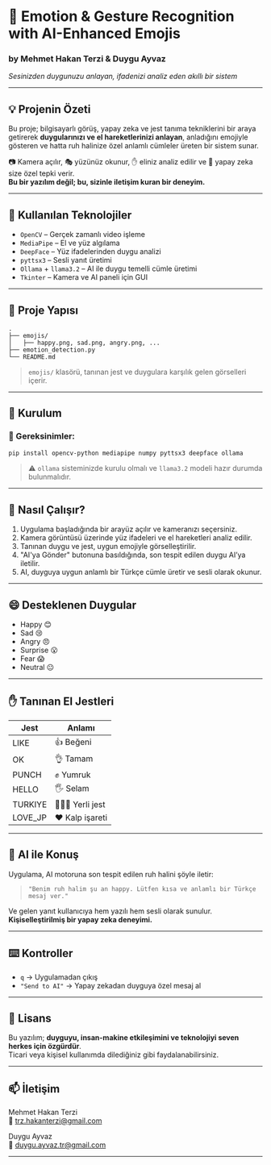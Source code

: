 # 🤖 Emotion & Gesture Recognition with AI-Enhanced Emojis

### by **Mehmet Hakan Terzi** & **Duygu Ayvaz**  
_Sesinizden duygunuzu anlayan, ifadenizi analiz eden akıllı bir sistem_

---

## 💡 Projenin Özeti

Bu proje; bilgisayarlı görüş, yapay zeka ve jest tanıma tekniklerini bir araya getirerek **duygularınızı ve el hareketlerinizi anlayan**, anladığını emojiyle gösteren ve hatta ruh halinize özel anlamlı cümleler üreten bir sistem sunar.

📷 Kamera açılır, 🎭 yüzünüz okunur, ✋ eliniz analiz edilir ve 🧠 yapay zeka size özel tepki verir.  
**Bu bir yazılım değil; bu, sizinle iletişim kuran bir deneyim.**

---

## 🧰 Kullanılan Teknolojiler

- `OpenCV` – Gerçek zamanlı video işleme
- `MediaPipe` – El ve yüz algılama
- `DeepFace` – Yüz ifadelerinden duygu analizi
- `pyttsx3` – Sesli yanıt üretimi
- `Ollama` + `llama3.2` – AI ile duygu temelli cümle üretimi
- `Tkinter` – Kamera ve AI paneli için GUI

---

## 📂 Proje Yapısı

```
.
├── emojis/
│   ├── happy.png, sad.png, angry.png, ...
├── emotion_detection.py
└── README.md
```

> `emojis/` klasörü, tanınan jest ve duygulara karşılık gelen görselleri içerir.

---

## 🔧 Kurulum

### 🐍 Gereksinimler:

```bash
pip install opencv-python mediapipe numpy pyttsx3 deepface ollama
```

> ⚠️ `ollama` sisteminizde kurulu olmalı ve `llama3.2` modeli hazır durumda bulunmalıdır.

---

## 🧪 Nasıl Çalışır?

1. Uygulama başladığında bir arayüz açılır ve kameranızı seçersiniz.
2. Kamera görüntüsü üzerinde yüz ifadeleri ve el hareketleri analiz edilir.
3. Tanınan duygu ve jest, uygun emojiyle görselleştirilir.
4. "AI'ya Gönder" butonuna basıldığında, son tespit edilen duygu AI’ya iletilir.
5. AI, duyguya uygun anlamlı bir Türkçe cümle üretir ve sesli olarak okunur.

---

## 😄 Desteklenen Duygular

- Happy 😊  
- Sad 😢  
- Angry 😠  
- Surprise 😮  
- Fear 😱  
- Neutral 😐

---

## ✋ Tanınan El Jestleri

| Jest        | Anlamı              |
|-------------|---------------------|
| LIKE        | 👍 Beğeni            |
| OK          | 👌 Tamam             |
| PUNCH       | ✊ Yumruk            |
| HELLO       | 🖐️ Selam             |
| TURKIYE     | 🤟🇹🇷 Yerli jest        |
| LOVE_JP     | ❤️ Kalp işareti      |

---

## 🧠 AI ile Konuş

Uygulama, AI motoruna son tespit edilen ruh halini şöyle iletir:

> `"Benim ruh halim şu an happy. Lütfen kısa ve anlamlı bir Türkçe mesaj ver."`

Ve gelen yanıt kullanıcıya hem yazılı hem sesli olarak sunulur.  
**Kişiselleştirilmiş bir yapay zeka deneyimi.**

---

## ⌨️ Kontroller

- `q` → Uygulamadan çıkış
- `"Send to AI"` → Yapay zekadan duyguya özel mesaj al

---

## 📜 Lisans

Bu yazılım; **duyguyu, insan-makine etkileşimini ve teknolojiyi seven herkes için özgürdür**.  
Ticari veya kişisel kullanımda dilediğiniz gibi faydalanabilirsiniz.   

---

## 📫 İletişim

 Mehmet Hakan Terzi  
📧 trz.hakanterzi@gmail.com

 Duygu Ayvaz  
📧 duygu.ayvaz.tr@gmail.com

---

